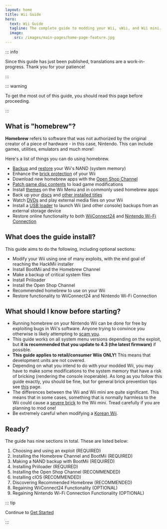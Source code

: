 ```yaml
---
layout: home
title: Wii Guide
hero:
  text: Wii Guide
  tagline: The complete guide to modding your Wii, vWii, and Wii mini.
  image:
    src: /images/main-pages/home-page-feature.jpg
---
```


::: info

Since this guide has just been published, translations are a work-in-progress. Thank you for your patience!

:::

::: warning

To get the most out of this guide, you should read this page before proceeding.

:::

## What is "homebrew"?

**Homebrew** refers to software that was not authorized by the original creator of a piece of hardware - in this case, Nintendo. This can include games, utilities, emulators and much more!

Here's a list of things you can do using homebrew.

- [Backup](bootmii) and [restore](bootmiirecover) your Wii's NAND (system memory)
- Enhance the [brick protection](priiloader) of your Wii
- Download new homebrew apps with the [Open Shop Channel](osc)
- [Patch game disc contents](https://wiki.hacks.guide/wiki/Wii:Riivolution) to load game modifications
- Install [themes](themes) on the Wii Menu and in commonly used homebrew apps
- Back up your [discs](dump-games) and [other installed titles](dump-wads)
- Watch [DVDs](recommended-homebrew#entertainment) and play external media files on your Wii
- Install a [USB loader](wii-loaders) to launch Wii (and other console) backups from an external storage device
- Restore online functionality to both [WiiConnect24](wiiconnect24) and [Nintendo Wi-Fi Connection](wiimmfi)

## What does the guide install?

This guide aims to do the following, including optional sections:

- Modify your Wii using one of many exploits, with the end goal of reaching the HackMii installer
- Install BootMii and the Homebrew Channel
- Make a backup of critical system files
- Install Priiloader
- Install the Open Shop Channel
- Recommended homebrew to use on your Wii
- Restore functionality to WiiConnect24 and Nintendo Wi-Fi Connection

## What should I know before starting?

- Running homebrew on your Nintendo Wii can be done for free by exploiting bugs in Wii's software. Anyone trying to convince you otherwise is likely attempting to [scam you](https://hbc.hackmii.com/scam).
- This guide works on all system menu versions depending on the exploit, but **it is recommended that you update to 4.3 (the latest firmware)** if possible.
- **This guide applies to retail/consumer Wiis ONLY!** This means that development units are not covered.
- Depending on what you intend to do with your modded Wii, you may have to make some modifications to the system memory that have a risk of bricking (rendering the console inoperable). As long as you follow this guide exactly, you should be fine, but for general brick prevention tips see [this](bricks#brick-prevention) page.
- The differences between the Wii and Wii mini are quite significant. This means that in some cases, something that is normally harmless to the Wii could cause a [severe brick](bricks#wi-fi-brick) to the Wii mini. Tread carefully if you are planning to mod one!
- Be extremely careful when modifying a [Korean Wii](bricks#korean-kiierror-003-brick).

## Ready?

The guide has nine sections in total. These are listed below:

1. Choosing and using an exploit (REQUIRED)
2. Installing the Homebrew Channel and BootMii (REQUIRED)
3. Making a NAND backup with BootMii (REQUIRED)
4. Installing Priiloader (REQUIRED)
5. Installing the Open Shop Channel (RECOMMENDED)
6. Installing cIOS (RECOMMENDED)
7. Discovering Recommended Homebrew (RECOMMENDED)
8. Regaining WiiConnect24 Functionality (OPTIONAL)
9. Regaining Nintendo Wi-Fi Connection Functionality (OPTIONAL)

::: tip

Continue to [Get Started](get-started)

:::
